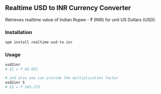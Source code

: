 ## Realtime USD to INR Currency Converter

Retrieves realtime value of Indian Rupee - ₹ (INR) for unit US Dollars (USD).

### Installation

```javascript
npm install realtime-usd-to-inr
```

### Usage

```sh
usd2inr
# $1 = ₹ 68.655

# and also you can provide the multiplication factor
usd2inr 5
# $5 = ₹ 343.275
```
